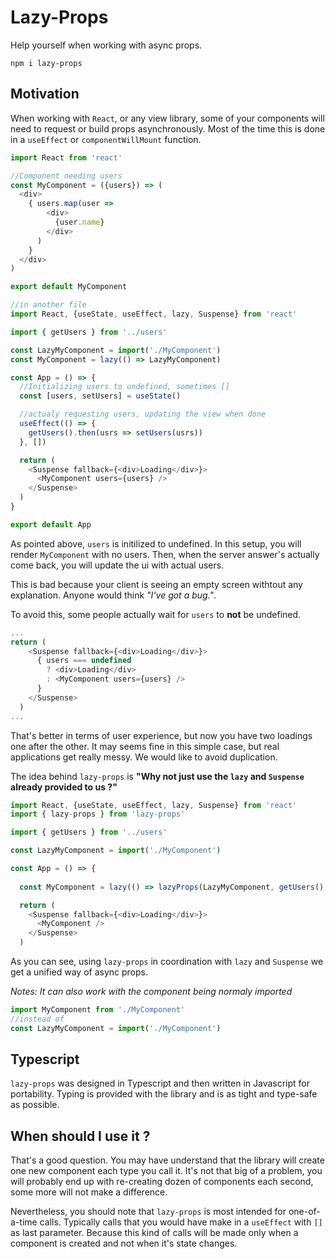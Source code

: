 # Lazy-Props

Help yourself when working with async props.
```
npm i lazy-props
```

## Motivation

When working with `React`, or any view library, some of your components will need to request or build props asynchronously. Most of the time this is done in a `useEffect` or `componentWillMount` function.

```js
import React from 'react'

//Component needing users
const MyComponent = ({users}) => (
  <div>
    { users.map(user => 
        <div>
          {user.name}
        </div>
      )
    }
  </div>
)

export default MyComponent

//in another file
import React, {useState, useEffect, lazy, Suspense} from 'react'

import { getUsers } from '../users'

const LazyMyComponent = import('./MyComponent')
const MyComponent = lazy(() => LazyMyComponent)

const App = () => {
  //Initializing users to undefined, sometimes []
  const [users, setUsers] = useState()

  //actualy requesting users, updating the view when done
  useEffect(() => {
    getUsers().then(usrs => setUsers(usrs))
  }, [])

  return (
    <Suspense fallback={<div>Loading</div>}>
      <MyComponent users={users} />
    </Suspense>
  )
}

export default App
```

As pointed above, `users` is initilized to undefined. In this setup, you will render `MyComponent` with no users. Then, when the server answer's actually come back, you will update the ui with actual users.

This is bad because your client is seeing an empty screen withtout any explanation. Anyone would think _"I've got a bug."_.

To avoid this, some people actually wait for `users` to __not__ be undefined.

```js
...
return (
    <Suspense fallback={<div>Loading</div>}>
      { users === undefined 
        ? <div>Loading</div>
        : <MyComponent users={users} />
      }
    </Suspense>
  )
...
```
That's better in terms of user experience, but now you have two loadings one after the other. It may seems fine in this simple case, but real applications get really messy. We would like to avoid duplication.

The idea behind `lazy-props` is __"Why not just use the `lazy` and `Suspense` already provided to us ?"__

```js
import React, {useState, useEffect, lazy, Suspense} from 'react'
import { lazy-props } from 'lazy-props'

import { getUsers } from '../users'

const LazyMyComponent = import('./MyComponent')

const App = () => {
  
  const MyComponent = lazy(() => lazyProps(LazyMyComponent, getUsers(), 'users'))

  return (
    <Suspense fallback={<div>Loading</div>}>
      <MyComponent />
    </Suspense>
  )
```

As you can see, using `lazy-props` in coordination with `lazy` and `Suspense` we get a unified way of async props.

_Notes: It can also work with the component being normaly imported_

```js
import MyComponent from './MyComponent'
//instead of
const LazyMyComponent = import('./MyComponent')
```
## Typescript

`lazy-props` was designed in Typescript and then written in Javascript for portability. Typing is provided with the library and is as tight and type-safe as possible.

## When should I use it ?

That's a good question. You may have understand that the library will create one new component each type you call it. It's not that big of a problem, you will probably end up with re-creating dozen of components each second, some more will not make a difference.

Nevertheless, you should note that `lazy-props` is most intended for one-of-a-time calls. Typically calls that you would have make in a `useEffect` with `[]` as last parameter. Because this kind of calls will be made only when a component is created and not when it's state changes.
